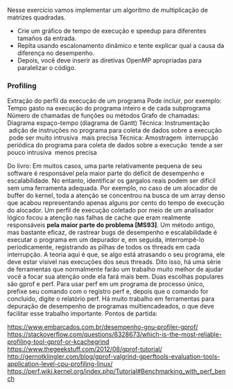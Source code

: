 <!-- TODO:  -->
Nesse exercício vamos implementar um algoritmo de multiplicação de matrizes quadradas.
- Crie um gráfico de tempo de execução e speedup para diferentes tamaños da entrada. 
- Repita usando escalonamento dinâmico e tente explicar qual a causa da diferença no desempenho.
- Depois, você deve inserir as diretivas OpenMP apropriadas para paralelizar o código. 

### Profiling ###

Extração do perfil da execução de um programa 
Pode incluir, por exemplo: 
Tempo gasto na execução do programa inteiro e de cada subprograma 
Número de chamadas de funções ou métodos 
Grafo de chamadas: Diagrama espaço-tempo (diagrama de Gantt) 
Técnica: Instrumentação 
  adição de instruções no programa para coleta de dados sobre a execução 
  pode ser muito intrusiva 
  mais precisa 
Técnica: Amostragem 
  interrupção periódica do programa para coleta de dados sobre a execução 
  tende a ser pouco intrusiva 
  menos precisa 
  
Do livro: 
Em muitos casos, uma parte relativamente pequena de seu software é responsável pela maior parte do déficit de desempenho e escalabilidade. No entanto, identificar os gargalos reais podem ser difícil sem uma ferramenta adequada. Por exemplo, no caso de um alocador de buffer do kernel, toda a atenção se concentrou na busca de um array denso que acabou representando apenas alguns por cento do tempo de execução do alocador. Um perfil de execução coletado por meio de um analisador lógico focou a atenção nas falhas de cache que eram realmente responsáveis **pela maior parte do problema [MS93]**. Um método antigo, mas bastante eficaz, de rastrear bugs de desempenho e escalabilidade é executar o programa em um depurador e, em seguida, interrompê-lo periodicamente, registrando as pilhas de todos os threads em cada interrupção. A teoria aqui é que, se algo está atrasando o seu programa, ele deve estar visível nas execuções dos seus threads. Dito isso, há uma série de ferramentas que normalmente farão um trabalho muito melhor de ajudar você a focar sua atenção onde ela fará mais bem. Duas escolhas populares são gprof e perf. Para usar perf em um programa de processo único, prefixe seu comando com o registro perf e, depois que o comando for concluído, digite o relatório perf. Há muito trabalho em ferramentas para depuração de desempenho de programas multiencadeados, o que deve facilitar esse trabalho importante. Pontos de partida: 

https://www.embarcados.com.br/desempenho-gnu-profiler-gprof/
https://stackoverflow.com/questions/6328673/which-is-the-most-reliable-profiling-tool-gprof-or-kcachegrind
https://www.thegeekstuff.com/2012/08/gprof-tutorial/
http://gernotklingler.com/blog/gprof-valgrind-gperftools-evaluation-tools-application-level-cpu-profiling-linux/
https://perf.wiki.kernel.org/index.php/Tutorial#Benchmarking_with_perf_bench

